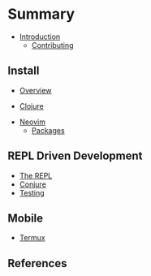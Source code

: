 # Summary

* [Introduction](introduction.md)
    <!-- * [Lua](introduction/lua.md) -->
    <!-- * [Fennel](introduction/fennel.md) -->
    <!-- * [Aniseed](introduction/aniseed.md) -->
    * [Contributing](contributing.md)

## Install
<!-- the approach taken to configure neovom - i.e. fenel first, then lua, avoid vimscript -->
* [Overview](install/index.md)

<!-- Clojure Setup -->
* [Clojure](install/clojure.md)

<!-- Neovim Setup -->
* [Neovim](install/neovim.md)
    * [Packages](install/packages/index.md) <!-- Package manager and list of packages -->

<!-- ## Neovim basics -->

<!-- * [Vim-style editing](neovim/vim-style-editing/index.md) -->
<!-- * [File management](neovim/files/index.md) -->
<!-- * [Window management](neovim/windows/index.md) -->


## REPL Driven Development

* [The REPL](repl-driven-development/index.md)
* [Conjure](repl-driven-development/conjure.md)
* [Testing](repl-driven-development/testing.md)
<!-- * [Structural editing](structural-editing/index.md) -->


## Mobile
* [Termux](termux/index.md)

## References
<!-- * [Alternative Configs] -->
<!-- * [Learn Vim-style](reference/vim-style/index.md) -->
